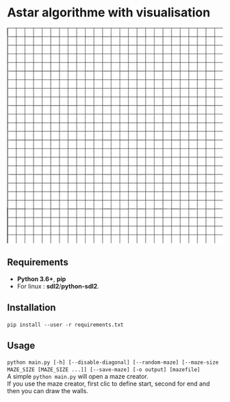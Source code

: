 # Astar algorithme with visualisation 
![Exemple](example.gif)  

## Requirements
- **Python 3.6+**, **pip**
- For linux : **sdl2**/**python-sdl2**.

## Installation
`pip install --user -r requirements.txt`

## Usage
`python main.py [-h] [--disable-diagonal] [--random-maze] [--maze-size MAZE_SIZE [MAZE_SIZE ...]] [--save-maze] [-o output] [mazefile]`
</br>
A simple `python main.py` will open a maze creator.</br>
If you use the maze creator, first clic to define start, second for end and then you can draw the walls.

